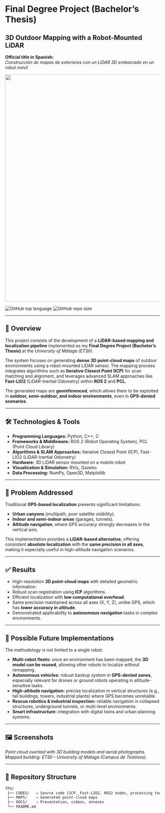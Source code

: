 # Final Degree Project (Bachelor’s Thesis)  
## 3D Outdoor Mapping with a Robot-Mounted LiDAR  

**Official title in Spanish:**  
*Construcción de mapas de exteriores con un LiDAR 3D embarcado en un robot móvil*  

<p align="center">
  <img width="1842" height="740" alt="image" src="https://github.com/user-attachments/assets/a252fdda-e340-44af-afd0-f5c19f55e877" width="750">
</p>


![GitHub top language](https://img.shields.io/github/languages/top/Francisco-AnayaPalacios/TFG) 
![GitHub repo size](https://img.shields.io/github/repo-size/Francisco-AnayaPalacios/TFG)

---

## 📖 Overview
This project consists of the development of a **LiDAR-based mapping and localization pipeline** implemented as my **Final Degree Project (Bachelor’s Thesis)** at the *University of Málaga (ETSII)*.  

The system focuses on generating **dense 3D point-cloud maps** of outdoor environments using a robot-mounted LiDAR sensor. The mapping process integrates algorithms such as **Iterative Closest Point (ICP)** for scan matching and alignment, and leverages advanced SLAM approaches like **Fast-LIO2** (LiDAR-Inertial Odometry) within **ROS 2** and **PCL**.  

The generated maps are **georeferenced**, which allows them to be exploited in **outdoor, semi-outdoor, and indoor environments**, even in **GPS-denied scenarios**.  

---

## 🛠️ Technologies & Tools
- **Programming Languages:** Python, C++, C  
- **Frameworks & Middleware:** ROS 2 (Robot Operating System), PCL (Point Cloud Library)  
- **Algorithms & SLAM Approaches:** Iterative Closest Point (ICP), Fast-LIO2 (LiDAR-Inertial Odometry)  
- **Hardware:** 3D LiDAR sensor mounted on a mobile robot  
- **Visualization & Simulation:** RViz, Gazebo  
- **Data Processing:** NumPy, Open3D, Matplotlib  

---

## 🛑 Problem Addressed
Traditional **GPS-based localization** presents significant limitations:  
- **Urban canyons** (multipath, poor satellite visibility).  
- **Indoor and semi-indoor areas** (garages, tunnels).  
- **Altitude navigation**, where GPS accuracy strongly decreases in the vertical axis.  

This implementation provides a **LiDAR-based alternative**, offering consistent **absolute localization** with the **same precision in all axes**, making it especially useful in high-altitude navigation scenarios.  

---

## ✅ Results
- High-resolution **3D point-cloud maps** with detailed geometric information.  
- Robust scan registration using **ICP** algorithms.  
- Efficient localization with **low computational overhead**.  
- Same precision maintained across all axes (X, Y, Z), unlike GPS, which has **lower accuracy in altitude**.  
- Demonstrated applicability to **autonomous navigation** tasks in complex environments.  

---

## 🔮 Possible Future Implementations
The methodology is not limited to a single robot:  
- **Multi-robot fleets:** once an environment has been mapped, the **3D model can be reused**, allowing other robots to localize without remapping.  
- **Autonomous vehicles:** robust backup system in **GPS-denied zones**, especially relevant for drones or ground robots operating in altitude-sensitive tasks.  
- **High-altitude navigation:** precise localization in vertical structures (e.g., tall buildings, towers, industrial plants) where GPS becomes unreliable.  
- **Rescue robotics & industrial inspection:** reliable navigation in collapsed structures, underground tunnels, or multi-level environments.  
- **Smart infrastructure:** integration with digital twins and urban planning systems.  

---

## 🖼️ Screenshots
*Point cloud overlaid with 3D building models and aerial photographs.*  
*Mapped building: ETSII – University of Málaga (Campus de Teatinos).*  

---

## 📂 Repository Structure
```bash
TFG/
 ├── CODES/   → Source code (ICP, Fast-LIO2, ROS2 nodes, processing tools)  
 ├── MAPS/    → Generated point-cloud maps  
 ├── DOCS/    → Presentation, videos, annexes  
 └── README.md
